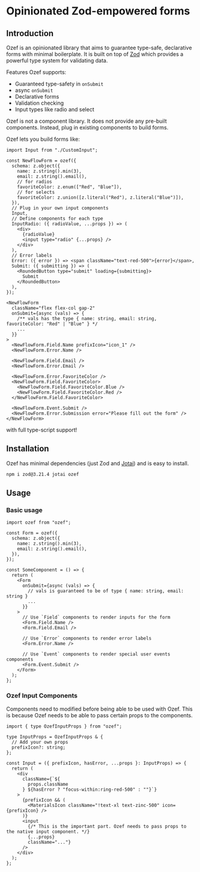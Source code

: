 # Opinionated Zod-empowered forms

## Introduction

Ozef is an opinionated library that aims to guarantee type-safe, declarative forms with minimal boilerplate. It is built on top of [Zod](
  https://github.com/colinhacks/zod
) which provides a powerful type system for validating data.

Features Ozef supports:
- Guaranteed type-safety in `onSubmit`
- async `onSubmit`
- Declarative forms
- Validation checking
- Input types like radio and select

Ozef is not a component library. It does not provide any pre-built components. Instead, plug in existing components to build forms.

Ozef lets you build forms like:
```tsx
import Input from "./CustomInput";

const NewFlowForm = ozef({
  schema: z.object({
    name: z.string().min(3),
    email: z.string().email(),
    // for radios
    favoriteColor: z.enum(["Red", "Blue"]),
    // for selects
    favoriteColor: z.union([z.literal("Red"), z.literal("Blue")]),
  }),
  // Plug in your own input components
  Input,
  // Define components for each type
  InputRadio: ({ radioValue, ...props }) => (
    <div>
      {radioValue}
      <input type="radio" {...props} />
    </div>
  ),
  // Error labels
  Error: ({ error }) => <span className="text-red-500">{error}</span>,
  Submit: ({ submitting }) => (
    <RoundedButton type="submit" loading={submitting}>
      Submit
    </RoundedButton>
  ),
});

<NewFlowForm
  className="flex flex-col gap-2"
  onSubmit={async (vals) => {
    /** vals has the type { name: string, email: string, favoriteColor: "Red" | "Blue" } */
    ...
  }}
>
  <NewFlowForm.Field.Name prefixIcon="icon_1" />
  <NewFlowForm.Error.Name />

  <NewFlowForm.Field.Email />
  <NewFlowForm.Error.Email />

  <NewFlowForm.Error.FavoriteColor />
  <NewFlowForm.Field.FavoriteColor>
    <NewFlowForm.Field.FavoriteColor.Blue />
    <NewFlowForm.Field.FavoriteColor.Red />
  </NewFlowForm.Field.FavoriteColor>

  <NewFlowForm.Event.Submit />
  <NewFlowForm.Error.Submission error="Please fill out the form" />
</NewFlowForm>
```
with full type-script support!

## Installation

Ozef has minimal dependencies (just Zod and [Jotai](https://github.com/pmndrs/jotai)) and is easy to install. 

```bash
npm i zod@3.21.4 jotai ozef
```

## Usage

### Basic usage
```tsx
import ozef from "ozef";

const Form = ozef({
  schema: z.object({
    name: z.string().min(3),
    email: z.string().email(),
  }),
});

const SomeComponent = () => {
  return (
    <Form
      onSubmit={async (vals) => {
        // vals is guaranteed to be of type { name: string, email: string }
        ...
      }}
    >
      // Use `Field` components to render inputs for the form
      <Form.Field.Name />
      <Form.Field.Email />

      // Use `Error` components to render error labels
      <Form.Error.Name />

      // Use `Event` components to render special user events components
      <Form.Event.Submit />
    </Form>
  );
};
```

### Ozef Input Components
Components need to modified before being able to be used with Ozef. This is because Ozef needs to be able to pass certain props to the components. 

```tsx
import { type OzefInputProps } from "ozef";

type InputProps = OzefInputProps & {
  // Add your own props
  prefixIcon?: string;
};

const Input = ({ prefixIcon, hasError, ...props }: InputProps) => {
  return (
    <div
      className={`${
        props.className
      } ${hasError ? "focus-within:ring-red-500" : ""}`}
    >
      {prefixIcon && (
        <MaterialsIcon className="!text-xl text-zinc-500" icon={prefixIcon} />
      )}
      <input
        {/* This is the important part. Ozef needs to pass props to the native input component. */}
        {...props}
        className="..."}
      />
    </div>
  );
};
